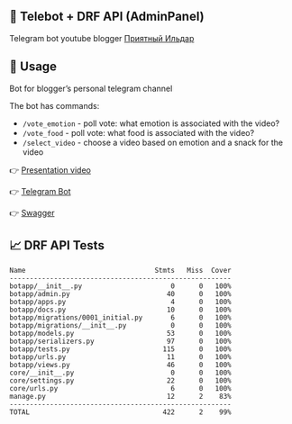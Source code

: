 ## 🤖 Telebot + DRF API (AdminPanel)
Telegram bot youtube blogger [Приятный Ильдар](https://www.youtube.com/@pleasantildar)

## 📲 Usage
Bot for blogger’s personal telegram channel

The bot has commands:
- `/vote_emotion` - poll vote: what emotion is associated with the video?
- `/vote_food` - poll vote: what food is associated with the video?
- `/select_video` - choose a video based on emotion and a snack for the video

👉 [Presentation video](https://drive.google.com/file/d/16fTpsrhUQ0DJNTDCab_toDnviKzuT6yb/view?usp=drive_link)

👉 [Telegram Bot](https://t.me/TestTestIldarBotBot)

👉 [Swagger](http://31.129.98.245/api/v1/schema/swagger-ui/)

## 📈 DRF API Tests
```
Name                                Stmts   Miss  Cover
-------------------------------------------------------
botapp/__init__.py                      0      0   100%
botapp/admin.py                        40      0   100%
botapp/apps.py                          4      0   100%
botapp/docs.py                         10      0   100%
botapp/migrations/0001_initial.py       6      0   100%
botapp/migrations/__init__.py           0      0   100%
botapp/models.py                       53      0   100%
botapp/serializers.py                  97      0   100%
botapp/tests.py                       115      0   100%
botapp/urls.py                         11      0   100%
botapp/views.py                        46      0   100%
core/__init__.py                        0      0   100%
core/settings.py                       22      0   100%
core/urls.py                            6      0   100%
manage.py                              12      2    83%
-------------------------------------------------------
TOTAL                                 422      2    99%
```
